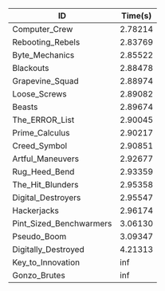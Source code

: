 |ID|Time(s)|
|-|-|
|Computer_Crew|2.78214|
|Rebooting_Rebels|2.83769|
|Byte_Mechanics|2.85522|
|Blackouts|2.88478|
|Grapevine_Squad|2.88974|
|Loose_Screws|2.89082|
|Beasts|2.89674|
|The_ERROR_List|2.90045|
|Prime_Calculus|2.90217|
|Creed_Symbol|2.90851|
|Artful_Maneuvers|2.92677|
|Rug_Heed_Bend|2.93359|
|The_Hit_Blunders|2.95358|
|Digital_Destroyers|2.95547|
|Hackerjacks|2.96174|
|Pint_Sized_Benchwarmers|3.06130|
|Pseudo_Boom|3.09347|
|Digitally_Destroyed|4.21313|
|Key_to_Innovation|inf|
|Gonzo_Brutes|inf|
